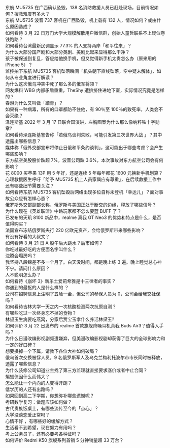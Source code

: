东航 MU5735 在广西确认坠毁，138 名消防救援人员已赶赴现场，目前情况如何？搜救难度有多大？  
东航 MU5735 波音 737 客机在广西坠毁，机上载有 132 人，情况如何？或由什么原因造成？  
如何看待 3 月 22 日万门大学大规模解散用户微信群，创始人童哲联系不上疑似卷钱跑路？  
如何看待台湾最新民调显示 77.3% 的人支持两岸「和平往来」？  
为什么大部分国产剧和大部分英剧、美剧比起来显得那么干净？  
孩子被保送到复旦，答应给他换手机，但又觉得新手机太贵怎么办（原来用的 iPhone 5）？  
监控拍下东航 MU5735 客机坠落瞬间「机头朝下直线坠落，空中疑未解体」，如何从专业角度进行解读？  
为什么这次俄乌冲突中死了那么多的俄军将领？  
网友爆料 WBG 内部矛盾重重，TheShy 遭排挤住进地下室，实际情况究竟是怎样的？  
春游为什么又叫做「踏青」？  
如果有一种病毒，所有的口罩都防不住他，有 90％至 100％的致死率，人类会不会灭绝？  
泽连斯基 2022 年 3 月 17 日联合国演讲，左胸图案为什么那么像纳粹铁十字勋章?  
如何看待泽连斯基警告称「若俄乌谈判失败，可能引发第三次世界大战 」？其中透露出哪些信息？  
媒体称「俄外交部宣布将停止日俄和平条约谈判」，这可能出于哪些考虑？会产生哪些影响？  
东方航空美股股价跌超 7%，波音公司跌 3.6%，本次事故对东方航空公司会有何影响？  
花 8000 买苹果 13P 用 5 年好，还是连续 5 年每年都花 1600 元换新手机划算？  
心理救援医生呼吁「给予 MU5735 机上人员家属应有尊重」，在后续救援工作中还有哪些细节需要关注？  
如何看待东航 MU5735 客机坠毁后网络出现多位自称未登机「幸运儿」？面对事故公众应有怎样心态？  
俄罗斯外交部副部长称，俄罗斯与美国正处于断交的边缘，释放了哪些信号？  
为什么现在《英雄联盟》中路玩家都不怎么要蓝 BUFF 了？  
已发布的天玑 8100 新品中，realme 真我 GT Neo3 的优势和特点是什么，是否值得购买？  
法国宣布冻结俄罗斯央行 220 亿欧元资产，会给俄罗斯带来哪些影响？  
有没有好看的大叔文？  
如何看待 3 月 21 日 A 股午后大跳水？后市如何？  
你吃过最好吃的方便面名字叫什么？  
沈腾会塌房吗？  
我坚持八段锦差不多一个月了。白天没时间，都是晚上练 3 遍。晚上睡觉总心神不宁。请问什么原因？  
人不聪明怎么办？  
如何看待《崩坏 3》新乐土爱莉希雅是十三律者的事实？  
你遇到的最抠的人是什么样的 ？  
公司在招聘信息上注明了五险一金，但公司的参保人员为 0，公司会给我交社保吗？  
如何看待吉林大学一天之内一次核酸检测两次抗原自测？  
有哪些吃过一次终身忘不掉的食物？  
林黛玉生病要吃燕窝，分家后贾宝玉拿什么养活林黛玉?  
如何评价 3 月 22 日发布的 realme 首款旗舰降噪耳机真我 Buds Air3？值得入手吗？  
为什么日漫改编影视剧频遭嫌弃，但美漫改编影视剧却获得了巨大的全球影响力和一定的好口碑？  
想要换掉一个下属，请教下各位大神如何破局？  
俄乌首次交换被俘人员，9 名俄罗斯军人及乌克兰梅利托波尔市市长同时被释放，透露了哪些信息？  
为什么装修公司知道业主找了第三方监理就直接要求涨价或者中止合同？  
蝙蝠侠因什么而伟大？  
怎么能让一个内向的人变得开朗？  
低学历的人还有出路吗？  
如果回到高二下学期，你想弥补哪些遗憾呢？  
考研数学复习：做题应该如何做？  
古代贵族饭桌上，有哪些流传至今的「点心」？  
大学没谈恋爱正常吗？  
心情不好 ，有哪些好的缓解方式？  
生活看不到希望，现在努力有用吗？  
考上公务员了，还有必要考各种证吗？  
如何评价 Redmi K50 旗舰系列首销 5 分钟销量超 33 万台？  
